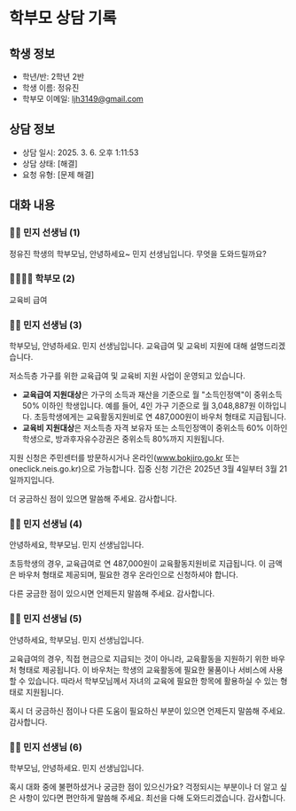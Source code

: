 # 학부모 상담 기록

## 학생 정보

- 학년/반: 2학년 2반
- 학생 이름: 정유진
- 학부모 이메일: ljh3149@gmail.com

## 상담 정보

- 상담 일시: 2025. 3. 6. 오후 1:11:53
- 상담 상태: [해결]
- 요청 유형: [문제 해결]

## 대화 내용

### 👩‍🏫 민지 선생님 (1)

정유진 학생의 학부모님, 안녕하세요~ 민지 선생님입니다. 무엇을 도와드릴까요?

### 👨‍👩‍👧‍👦 학부모 (2)

교육비 급여

### 👩‍🏫 민지 선생님 (3)

학부모님, 안녕하세요. 민지 선생님입니다. 교육급여 및 교육비 지원에 대해 설명드리겠습니다.

저소득층 가구를 위한 교육급여 및 교육비 지원 사업이 운영되고 있습니다. 
- **교육급여 지원대상**은 가구의 소득과 재산을 기준으로 월 "소득인정액"이 중위소득 50% 이하인 학생입니다. 예를 들어, 4인 가구 기준으로 월 3,048,887원 이하입니다. 초등학생에게는 교육활동지원비로 연 487,000원이 바우처 형태로 지급됩니다.
- **교육비 지원대상**은 저소득층 자격 보유자 또는 소득인정액이 중위소득 60% 이하인 학생으로, 방과후자유수강권은 중위소득 80%까지 지원됩니다.

지원 신청은 주민센터를 방문하시거나 온라인(www.bokjiro.go.kr 또는 oneclick.neis.go.kr)으로 가능합니다. 집중 신청 기간은 2025년 3월 4일부터 3월 21일까지입니다.

더 궁금하신 점이 있으면 말씀해 주세요. 감사합니다.

### 👩‍🏫 민지 선생님 (4)

안녕하세요, 학부모님. 민지 선생님입니다.

초등학생의 경우, 교육급여로 연 487,000원이 교육활동지원비로 지급됩니다. 이 금액은 바우처 형태로 제공되며, 필요한 경우 온라인으로 신청하셔야 합니다.

다른 궁금한 점이 있으시면 언제든지 말씀해 주세요. 감사합니다.

### 👩‍🏫 민지 선생님 (5)

안녕하세요, 학부모님. 민지 선생님입니다.

교육급여의 경우, 직접 현금으로 지급되는 것이 아니라, 교육활동을 지원하기 위한 바우처 형태로 제공됩니다. 이 바우처는 학생의 교육활동에 필요한 물품이나 서비스에 사용할 수 있습니다. 따라서 학부모님께서 자녀의 교육에 필요한 항목에 활용하실 수 있는 형태로 지원됩니다.

혹시 더 궁금하신 점이나 다른 도움이 필요하신 부분이 있으면 언제든지 말씀해 주세요. 감사합니다.

### 👩‍🏫 민지 선생님 (6)

학부모님, 안녕하세요. 민지 선생님입니다.

혹시 대화 중에 불편하셨거나 궁금한 점이 있으신가요? 걱정되시는 부분이나 더 알고 싶은 사항이 있다면 편안하게 말씀해 주세요. 최선을 다해 도와드리겠습니다. 감사합니다.

